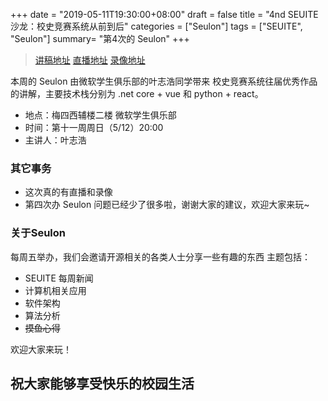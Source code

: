 +++
date = "2019-05-11T19:30:00+08:00"
draft = false
title = "4nd SEUITE 沙龙：校史竞赛系统从前到后"
categories = ["Seulon"]
tags = ["SEUITE", "Seulon"]
summary= "第4次的 Seulon"
+++

> [讲稿地址](https://ftp.seu.services/Seulon/)
> [直播地址](https://live.bilibili.com/61306)
> [录像地址](https://ftp.seu.services/Seulon/)

本周的 Seulon 由微软学生俱乐部的叶志浩同学带来 校史竞赛系统往届优秀作品的讲解，主要技术栈分别为 .net core + vue 和 python + react。

- 地点：梅四西辅楼二楼 微软学生俱乐部
- 时间：第十一周周日（5/12）20:00
- 主讲人：叶志浩

### 其它事务

- 这次真的有直播和录像
- 第四次办 Seulon 问题已经少了很多啦，谢谢大家的建议，欢迎大家来玩~

### 关于Seulon

每周五举办，我们会邀请开源相关的各类人士分享一些有趣的东西
主题包括：

- SEUITE 每周新闻
- 计算机相关应用
- 软件架构
- 算法分析
- ~~摸鱼心得~~

欢迎大家来玩！

## 祝大家能够享受快乐的校园生活